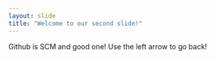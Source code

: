 ```yaml
---
layout: slide
title: "Welcome to our second slide!"
---
```

Github is SCM and good one!
Use the left arrow to go back!
